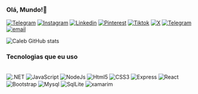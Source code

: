 ### Olá, Mundo!🤙

[![Telegram](https://img.shields.io/badge/Myface-1877F2?style=for-the-badge&logo=facebook&logoColor=white)]()
[![Instagram](https://img.shields.io/badge/MeuInsta-E4405F?style=for-the-badge&logo=instagram&logoColor=white)](https://www.instagram.com/calebbpe/)
[![Linkedin](https://img.shields.io/badge/Linkedex-0077B5?style=for-the-badge&logo=linkedin&logoColor=white)](https://www.linkedin.com/in/izaque-nilsom-4b6857294/)
[![Pinterest](https://img.shields.io/badge/Pinterebas-%23E60023.svg?&style=for-the-badge&logo=Pinterest&logoColor=white)](https://br.pinterest.com/calebbpe/_profile/)
[![Tiktok](https://img.shields.io/badge/TikTok-000000?style=for-the-badge&logo=tiktok&logoColor=white)]()
[![X](https://img.shields.io/badge/Twitter(X)-1DA1F2?style=for-the-badge&logo=twitter&logoColor=white)]()
[![Telegram](https://img.shields.io/badge/Telegram-2CA5E0?style=for-the-badge&logo=telegram&logoColor=white)]()
[![email](https://img.shields.io/badge/Gmail-D14836?style=for-the-badge&logo=gmail&logoColor=white)]()

![Caleb GitHub stats](https://github-readme-stats.vercel.app/api?username=CalebBpe&show_icons=true&theme=ambient_gradient&langs_count=pt-pt)

### Tecnologias que eu uso

<div style="display: inline_block"></br>
    <img align="center" alt=".NET" src="https://img.shields.io/badge/.NET-5C2D91?style=for-the-badge&logo=.net&logoColor=white"/>
    <img align="center" alt="JavaScript" src="https://img.shields.io/badge/JavaScript-F7DF1E?style=for-the-badge&logo=javascript&logoColor=black"/>
    <img align="center" alt="NodeJs" src="https://img.shields.io/badge/Node.js-43853D?style=for-the-badge&logo=node.js&logoColor=white"/>
    <img align="center" alt="Html5" src="https://img.shields.io/badge/HTML5-E34F26?style=for-the-badge&logo=html5&logoColor=white"/>
    <img align="center" alt="CSS3" src="https://img.shields.io/badge/CSS3-1572B6?style=for-the-badge&logo=css3&logoColor=white"/>
    <img align="center" alt="Express" src="https://img.shields.io/badge/Express.js-404D59?style=for-the-badge"/>
    <img align="center" alt="React" src="https://img.shields.io/badge/React-20232A?style=for-the-badge&logo=react&logoColor=61DAFB"/>
    <img align="center" alt="Bootstrap" src="https://img.shields.io/badge/Bootstrap-563D7C?style=for-the-badge&logo=bootstrap&logoColor=white"/>
    <img align="center" alt="Mysql" src="https://img.shields.io/badge/MySQL-00000F?style=for-the-badge&logo=mysql&logoColor=white"/>
    <img align="center" alt="SqlLite" src="https://img.shields.io/badge/SQLite-07405E?style=for-the-badge&logo=sqlite&logoColor=white"/>
    <img align="center" alt="xamarim" src="https://img.shields.io/badge/Xamarin-3498DB?style=for-the-badge&logo=xamarin&logoColor=white">
</div></br>

